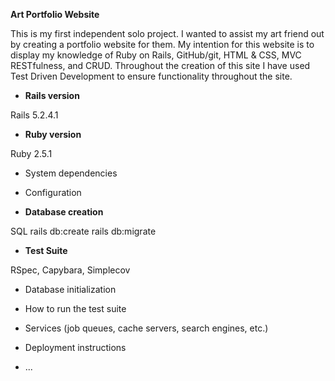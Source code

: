 **Art Portfolio Website**

This is my first independent solo project. I wanted to assist my art friend out by creating a portfolio website for them. My intention for this website is to display my knowledge of Ruby on Rails, GitHub/git, HTML & CSS, MVC RESTfulness, and CRUD. Throughout the creation of this site I have used Test Driven Development to ensure functionality throughout the site. 

* **Rails version**

Rails 5.2.4.1

* **Ruby version**

Ruby 2.5.1

* System dependencies

* Configuration

* **Database creation**

SQL
rails db:create
rails db:migrate

* **Test Suite**

RSpec,
Capybara,
Simplecov

* Database initialization

* How to run the test suite

* Services (job queues, cache servers, search engines, etc.)

* Deployment instructions

* ...
